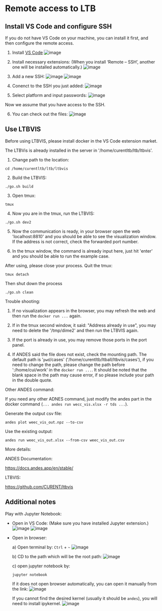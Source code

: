# Remote access to LTB

## Install VS Code and configure SSH

If you do not have VS Code on your machine, you can install it first, and then configure the remote access.

1. Install [VS Code](https://code.visualstudio.com/![image](https://user-images.githubusercontent.com/79226045/133316409-186154e3-46ea-4ac9-b75d-d6a8d666899a.png)
)
![image](https://user-images.githubusercontent.com/79226045/133316365-9c1e8fad-14f0-43d8-8956-fa1dd1a3e8b5.png)

2. Install necessary extensions:
(When you install ‘Remote – SSH’, another one will be installed automatically.)
![image](https://user-images.githubusercontent.com/79226045/133316785-eb931cda-7bb0-4df4-8ed1-b4b73365d589.png)

3. Add a new SSH:
![image](https://user-images.githubusercontent.com/79226045/133316894-8bcb19e2-7fd2-432a-9fa4-e3c94ba5f4d2.png)
![image](https://user-images.githubusercontent.com/79226045/133316950-38854760-06d5-455f-86f6-46551c6cbc23.png)

4. Conenct to the SSH you just added:
![image](https://user-images.githubusercontent.com/79226045/133317033-302b42e5-c12f-4629-bc9d-8b59ff80d589.png)

5. Select platform and input passwords:
![image](https://user-images.githubusercontent.com/79226045/133317228-927d3448-f7e5-4f48-a55f-74ae914d25c6.png)

Now we assume that you have access to the SSH.

6. You can check out the files:
![image](https://user-images.githubusercontent.com/79226045/133362514-3c154699-7edf-4f41-b4f6-58724b49fbc4.png)

## Use LTBVIS

Before using LTBVIS, please install docker in the VS Code estension market.

The LTBVis is already installed in the server in '/home/curentltb/ltb/ltbvis'.

1. Change path to the location:
```
cd /home/curentltb/ltb/ltbvis
```

2. Build the LTBVIS:
```
./go.sh build
```

3. Open tmux:
```
tmux
```

4. Now you are in the tmux, run the LTBVIS:
```
./go.sh dev2
```

5. Now the communication is ready, in your browser open the web 'localhost:8810' and you should be able to see the visualization window. If the address is not correct, check the forwarded port number.

6. In the tmux window, the command is already input here, just hit 'enter' and you should be able to run the example case.

After using, please close your process.
Quit the tmux:
```
tmux detach
``` 
Then shut down the process
```
./go.sh clean
```

Trouble shooting:

1. If no visualization appears in the browser, you may refresh the web and then run the ``docker run ...`` again.

2. If in the tmux second window, it said: "Address already in use", you may need to delete the '/tmp/dime2' and then run the LTBVIS again.

3. If the port is already in use, you may remove those ports in the port panel.

4. If ANDES said the file does not exist, check the mounting path. The default path is '`pwd`/cases' ('/home/curentltb/ltball/ltbvis/cases'), if you need to change the path, please change the path before ':/home/cui/work' in the ``docker run ...``. It should be noted that the blank space in the path may cause error, if so please include your path in the double quote.

Other ANDES command:

If you need any other ADNES command, just modify the andes part in the docker command (`... andes run wecc_vis.xlsx -r tds ...`).

Generate the output csv file:
```
andes plot weec_vis_out.npz --to-csv
```

Use the existing output:
```
andes run weec_vis_out.xlsx --from-csv weec_vis_out.csv
```

More details:

ANDES Documentation:

https://docs.andes.app/en/stable/

LTBVIS:

https://github.com/CURENT/ltbvis

## Additional notes
Play with Jupyter Notebook:

* Open in VS Code:
(Make sure you have installed Jupyter extension.)
![image](https://user-images.githubusercontent.com/79226045/133362670-26c80664-b8cb-4261-ac72-c85c0ab9ad74.png)
![image](https://user-images.githubusercontent.com/79226045/133362684-32dffa56-6f92-46c2-97d6-2f4963008e4f.png)

* Open in browser:

  a) Open terminal by:
  `Ctrl` + `~`
  ![image](https://user-images.githubusercontent.com/79226045/133363066-0e903e3f-d669-47a4-a84d-6c1bee881fa9.png)

  b) CD to the path which will be the root path:
  ![image](https://user-images.githubusercontent.com/79226045/133363175-c62d58a6-f605-4959-804e-fa41441436f3.png)

  c) open jupyter notebook by:
  ```
  jupyter notebook
  ```
  If it does not open browser automatically, you can open it manually from the link:
  ![image](https://user-images.githubusercontent.com/79226045/133363429-2b32c5d4-40be-40b8-90ec-d3291c1f658d.png)

  If you cannot find the desired kernel (usually it should be `andes`), you will need to install ipykernel.
  ![image](https://user-images.githubusercontent.com/79226045/133363607-16c4fcfd-4ef3-4276-ba1e-a3d636f99f60.png)
